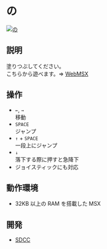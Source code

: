 # の

[![の](http://img.youtube.com/vi/ukDfOcvAwX4/0.jpg)](https://www.youtube.com/watch?v=ukDfOcvAwX4)

## 説明
塗りつぶしてください。<br>
こちらから遊べます。⇒  [WebMSX](http://webmsx.org/?MACHINE=MSX1J&DISK=https://github.com/CoBinee/friends-msx/raw/main/diskimage/friends.dsk)

## 操作
- `←`, `→`<br>移動
- `SPACE`<br>ジャンプ
- `↑` + `SPACE`<br>一段上にジャンプ
- `↓`<br>落下する際に押すと急降下
- ジョイスティックにも対応

## 動作環境
- 32KB 以上の RAM を搭載した MSX

## 開発
- [SDCC](https://sdcc.sourceforge.net)
